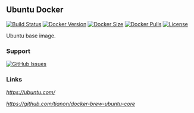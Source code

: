 [circleci_logo]: https://circleci.com/gh/stlouisn/ubuntu_docker.svg?style=svg
[circleci_url]: https://app.circleci.com/pipelines/github/stlouisn/ubuntu_docker

[docker_stars_logo]: https://img.shields.io/docker/stars/stlouisn/ubuntu
[docker_stars_url]: https://hub.docker.com/r/stlouisn/ubuntu

[docker_pulls_logo]: https://img.shields.io/docker/pulls/stlouisn/ubuntu.svg
[docker_pulls_url]: https://hub.docker.com/r/stlouisn/ubuntu

[docker_version_logo]: http://img.shields.io/docker/v/stlouisn/ubuntu/latest?arch=arm64
[docker_version_url]: https://hub.docker.com/r/stlouisn/ubuntu

[docker_size_logo]: http://img.shields.io/docker/image-size/stlouisn/ubuntu/latest
[docker_size_url]: https://hub.docker.com/r/stlouisn/ubuntu

[license_logo]: https://img.shields.io/github/license/tianon/docker-brew-ubuntu-core
[license_url]: https://github.com/tianon/docker-brew-ubuntu-core/blob/master/LICENSE

[issues_logo]: https://img.shields.io/badge/-issues-no.svg?colorA=a7a7a7&colorB=e01563&logo=github&logoWidth=34
[issues_url]: https://github.com/stlouisn/ubuntu_docker/issues

## Ubuntu Docker

[![Build Status][circleci_logo]][circleci_url]
[![Docker Version][docker_version_logo]][docker_version_url]
[![Docker Size][docker_size_logo]][docker_size_url]
[![Docker Pulls][docker_pulls_logo]][docker_pulls_url]
[![License][license_logo]][license_url]

Ubuntu base image.

### Support

[![GitHub Issues][issues_logo]][issues_url]

### Links

*https://ubuntu.com/*

*https://github.com/tianon/docker-brew-ubuntu-core*
